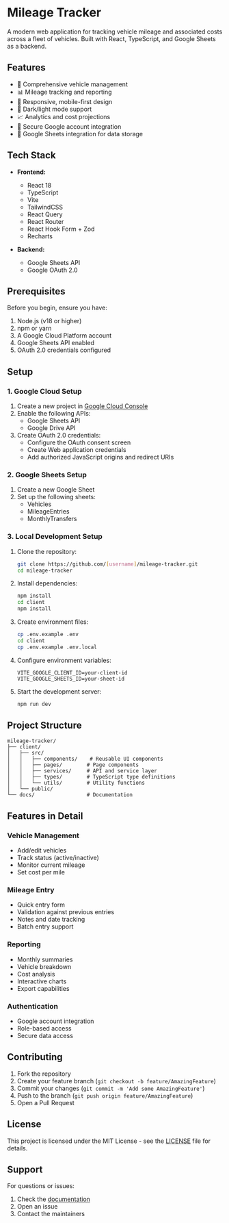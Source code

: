 # Mileage Tracker

A modern web application for tracking vehicle mileage and associated costs across a fleet of vehicles. Built with React, TypeScript, and Google Sheets as a backend.

## Features

- 🚗 Comprehensive vehicle management
- 📊 Mileage tracking and reporting
- 📱 Responsive, mobile-first design
- 🌙 Dark/light mode support
- 📈 Analytics and cost projections
- 🔐 Secure Google account integration
- 📑 Google Sheets integration for data storage

## Tech Stack

- **Frontend:**
  - React 18
  - TypeScript
  - Vite
  - TailwindCSS
  - React Query
  - React Router
  - React Hook Form + Zod
  - Recharts

- **Backend:**
  - Google Sheets API
  - Google OAuth 2.0

## Prerequisites

Before you begin, ensure you have:

1. Node.js (v18 or higher)
2. npm or yarn
3. A Google Cloud Platform account
4. Google Sheets API enabled
5. OAuth 2.0 credentials configured

## Setup

### 1. Google Cloud Setup

1. Create a new project in [Google Cloud Console](https://console.cloud.google.com)
2. Enable the following APIs:
   - Google Sheets API
   - Google Drive API
3. Create OAuth 2.0 credentials:
   - Configure the OAuth consent screen
   - Create Web application credentials
   - Add authorized JavaScript origins and redirect URIs

### 2. Google Sheets Setup

1. Create a new Google Sheet
2. Set up the following sheets:
   - Vehicles
   - MileageEntries
   - MonthlyTransfers

### 3. Local Development Setup

1. Clone the repository:
   ```bash
   git clone https://github.com/[username]/mileage-tracker.git
   cd mileage-tracker
   ```

2. Install dependencies:
   ```bash
   npm install
   cd client
   npm install
   ```

3. Create environment files:
   ```bash
   cp .env.example .env
   cd client
   cp .env.example .env.local
   ```

4. Configure environment variables:
   ```env
   VITE_GOOGLE_CLIENT_ID=your-client-id
   VITE_GOOGLE_SHEETS_ID=your-sheet-id
   ```

5. Start the development server:
   ```bash
   npm run dev
   ```

## Project Structure

```
mileage-tracker/
├── client/
│   ├── src/
│   │   ├── components/    # Reusable UI components
│   │   ├── pages/        # Page components
│   │   ├── services/     # API and service layer
│   │   ├── types/        # TypeScript type definitions
│   │   └── utils/        # Utility functions
│   └── public/
└── docs/                 # Documentation
```

## Features in Detail

### Vehicle Management
- Add/edit vehicles
- Track status (active/inactive)
- Monitor current mileage
- Set cost per mile

### Mileage Entry
- Quick entry form
- Validation against previous entries
- Notes and date tracking
- Batch entry support

### Reporting
- Monthly summaries
- Vehicle breakdown
- Cost analysis
- Interactive charts
- Export capabilities

### Authentication
- Google account integration
- Role-based access
- Secure data access

## Contributing

1. Fork the repository
2. Create your feature branch (`git checkout -b feature/AmazingFeature`)
3. Commit your changes (`git commit -m 'Add some AmazingFeature'`)
4. Push to the branch (`git push origin feature/AmazingFeature`)
5. Open a Pull Request

## License

This project is licensed under the MIT License - see the [LICENSE](LICENSE) file for details.

## Support

For questions or issues:
1. Check the [documentation](docs/)
2. Open an issue
3. Contact the maintainers